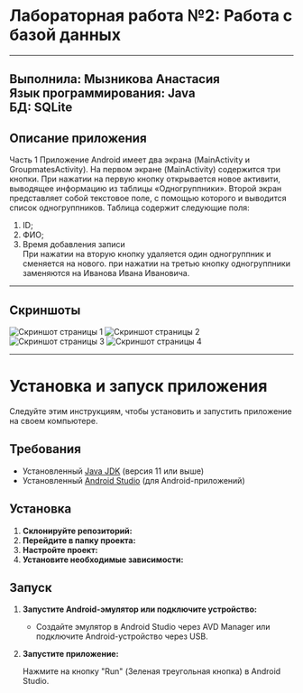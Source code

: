 # Лабораторная работа №2: Работа с базой данных
---
Выполнила: **Мызникова Анастасия**  
Язык программирования: **Java**   
БД: **SQLite**
---
## Описание приложения
Часть 1
Приложение Android имеет два экрана (MainActivity и GroupmatesActivity).
На первом экране (MainActivity) содержится три кнопки. При нажатии на первую кнопку открывается новое активити, выводящее информацию из таблицы «Одногруппники».
Второй экран представляет собой текстовое поле, с помощью которого и выводится список одногруппников.
Таблица содержит следующие поля:   
1. ID;   
2. ФИО;   
3. Время добавления записи   
При нажатии на вторую кнопку удаляется один одногруппник и сменяется на нового.
при нажатии на третью кнопку одногруппники заменяются на Иванова Ивана Ивановича.

---
## Скриншоты

![Скриншот страницы 1](screenshots/screen1.png)
![Скриншот страницы 2](screenshots/screen2.png)
![Скриншот страницы 3](screenshots/screen3.png)
![Скриншот страницы 4](screenshots/screen4.png)

---
# Установка и запуск приложения

Следуйте этим инструкциям, чтобы установить и запустить приложение на своем компьютере.

## Требования

- Установленный [Java JDK](https://www.oracle.com/java/technologies/javase-jdk11-downloads.html) (версия 11 или выше)
- Установленный [Android Studio](https://developer.android.com/studio) (для Android-приложений)

## Установка

1. **Склонируйте репозиторий:**
2. **Перейдите в папку проекта:**
3. **Настройте проект:**
4. **Установите необходимые зависимости:**

## Запуск

1. **Запустите Android-эмулятор или подключите устройство:**
    - Создайте эмулятор в Android Studio через AVD Manager или подключите Android-устройство через USB.

2. **Запустите приложение:**

   Нажмите на кнопку "Run" (Зеленая треугольная кнопка) в Android Studio.
